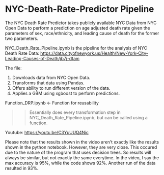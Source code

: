 # NYC-Death-Rate-Predictor Pipeline

The NYC Death Rate Predictor takes publicly available NYC Data from NYC Open Data to perform a prediction on age adjusted death rate given 
the parameters of sex, race/ethnicity, and leading cause of death for the former two parameters. 

NYC_Death_Rate_Pipeline.ipynb is the pipeline for the analysis of NYC Death Rate Data: https://data.cityofnewyork.us/Health/New-York-City-Leading-Causes-of-Death/jb7j-dtam

The file: 
1) Downloads data from NYC Open Data.
2) Transforms that data using Pandas.
3) Offers ability to run different version of the data.
4) Applies a GBM using xgboost to perform predictions. 


Function_DRP.ipynb	<- Function for reusability
>> Essentially does every transformation step in NYC_Death_Rate_Pipeline.ipynb, but can be called using a function.


Youtube: https://youtu.be/C3YuUUQ4Nic

Please note that the results shown in the video aren't exactly like the results shown in the python notebook. However, they are very close. This occured due to the nature of the program that uses decision trees. So results will always be similar, but not exactly the same everytime. In the video, I say the max accuracy is 95%, while the code shows 92%. Another run of the data resulted in 93%. 

